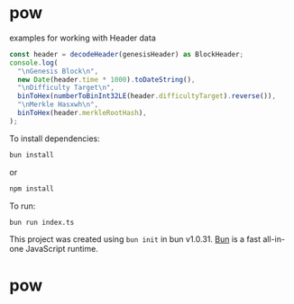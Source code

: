 # pow

examples for working with Header data

```typescript
const header = decodeHeader(genesisHeader) as BlockHeader;
console.log(
  "\nGenesis Block\n",
  new Date(header.time * 1000).toDateString(),
  "\nDifficulty Target\n",
  binToHex(numberToBinInt32LE(header.difficultyTarget).reverse()),
  "\nMerkle Hasxwh\n",
  binToHex(header.merkleRootHash),
);
```

To install dependencies:

```bash
bun install
```

or

```bash
npm install
```

To run:

```bash
bun run index.ts
```

This project was created using `bun init` in bun v1.0.31. [Bun](https://bun.sh) is a fast all-in-one JavaScript runtime.

# pow
